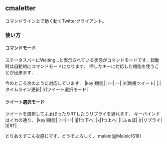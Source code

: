 ## cmaletter
コマンドライン上で動く動くTwitterクライアント。

### 使い方
#### コマンドモード
ステータスバーにWaiting...と表示されている状態がコマンドモードです．起動時は自動的にコマンドモードになります．
押したキーに対応した機能を使うことが出来ます．

今のところ次のように対応しています．
|key|機能|
|:--|:--|
|n|新規ツイート|
|.|タイムライン更新|
|r|ツイート選択モード|

#### ツイート選択モード
ツイートを選択してふぁぼったりRTしたりリプライを遅れます．
キーバインドはイカの通り．
|key|機能|
|:--|:--|
|j|1つ下へ|
|k|1つ上へ|
|l|ふぁぼ|
|r|リプライ|
|t|RT|

とりあえずこんな感じです．どうぞよろしく．
maleic(@Maleic1618)